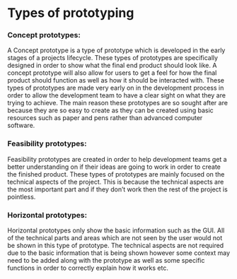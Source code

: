 
# Types of prototyping
### Concept prototypes:
A Concept prototype is a type of prototype which is developed in the early stages of a projects lifecycle. These types of prototypes are specifically designed in order to show what the final end product should look like. A concept prototype will also allow for users to get a feel for how the final product should function as well as how it should be interacted with. These types of prototypes are made very early on in the development process in order to allow the development team to have a clear sight on what they are trying to achieve. The main reason these prototypes are so sought after are because they are so easy to create as they can be created using basic resources such as paper and pens rather than advanced computer software.

### Feasibility prototypes:
Feasibility prototypes are created in order to help development teams get a better understanding on if their ideas are going to work in order to create the finished product. These types of prototypes are mainly focused on the technical aspects of the project. This is because the technical aspects are the most important part and if they don’t work then the rest of the project is pointless.

### Horizontal prototypes:
Horizontal prototypes only show the basic information such as the GUI. All of the technical parts and areas which are not seen by the user would not be shown in this type of prototype. The technical aspects are not required due to the basic information that is being shown however some context may need to be added along with the prototype as well as some specific functions in order to correctly explain how it works etc.
